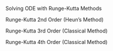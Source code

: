 Solving ODE with Runge-Kutta Methods

Runge-Kutta 2nd Order (Heun’s Method)

Runge-Kutta 3rd Order (Classical Method)

Runge-Kutta 4th Order (Classical Method)

